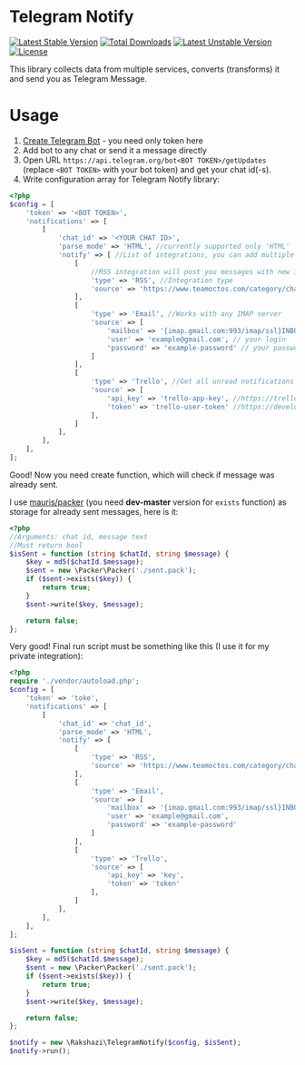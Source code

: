 # Telegram Notify
[![Latest Stable Version](https://poser.pugx.org/rakshazi/telegram-notify/v/stable)](https://packagist.org/packages/rakshazi/telegram-notify) [![Total Downloads](https://poser.pugx.org/rakshazi/telegram-notify/downloads)](https://packagist.org/packages/rakshazi/telegram-notify) [![Latest Unstable Version](https://poser.pugx.org/rakshazi/telegram-notify/v/unstable)](https://packagist.org/packages/rakshazi/telegram-notify) [![License](https://poser.pugx.org/rakshazi/telegram-notify/license)](https://packagist.org/packages/rakshazi/telegram-notify)

This library collects data from multiple services, converts (transforms) it and send you as Telegram Message.

# Usage

1. [Create Telegram Bot](https://core.telegram.org/bots#creating-a-new-bot) - you need only token here
2. Add bot to any chat or send it a message directly
2. Open URL `https://api.telegram.org/bot<BOT TOKEN>/getUpdates` (replace `<BOT TOKEN>` with your bot token) and get your chat id(-s).
3. Write configuration array for Telegram Notify library:

```php
<?php
$config = [
    'token' => '<BOT TOKEN>',
    'notifications' => [
        [
            'chat_id' => '<YOUR CHAT ID>',
            'parse_mode' => 'HTML', //currently supported only 'HTML'
            'notify' => [ //List of integrations, you can add multiple accounts for each service and multiple services
                [
                    //RSS integration will post you messages with new items in feed
                    'type' => 'RSS', //Integration type
                    'source' => 'https://www.teamoctos.com/category/changelog/feed/' //Feed source URL
                ],
                [
                    'type' => 'Email', //Works with any IMAP server
                    'source' => [
                        'mailbox' => '{imap.gmail.com:993/imap/ssl}INBOX', //@link https://secure.php.net/manual/ru/function.imap-open.php
                        'user' => 'example@gmail.com', // your login
                        'password' => 'example-password' // your password
                    ]
                ],
                [
                    'type' => 'Trello', //Get all unread notifications from trello
                    'source' => [
                        'api_key' => 'trello-app-key', //https://trello.com/app-key
                        'token' => 'trello-user-token' //https://developers.trello.com/authorize
                    ],
                ]
            ],
        ],
    ],
];
```

Good! Now you need create function, which will check if message was already sent.

I use [mauris/packer](https://github.com/mauris/Packer-PHP) (you need **dev-master** version for `exists` function)
as storage for already sent messages, here is it:

```php
<?php
//Arguments: chat id, message text
//Must return bool
$isSent = function (string $chatId, string $message) {
    $key = md5($chatId.$message);
    $sent = new \Packer\Packer('./sent.pack');
    if ($sent->exists($key)) {
        return true;
    }
    $sent->write($key, $message);

    return false;
};
```

Very good! Final run script must be something like this (I use it for my private integration):

```php
<?php
require './vendor/autoload.php';
$config = [
    'token' => 'toke',
    'notifications' => [
        [
            'chat_id' => 'chat_id',
            'parse_mode' => 'HTML',
            'notify' => [
                [
                    'type' => 'RSS',
                    'source' => 'https://www.teamoctos.com/category/changelog/feed/'
                ],
                [
                    'type' => 'Email',
                    'source' => [
                        'mailbox' => '{imap.gmail.com:993/imap/ssl}INBOX',
                        'user' => 'example@gmail.com',
                        'password' => 'example-password'
                    ]
                ],
                [
                    'type' => 'Trello',
                    'source' => [
                        'api_key' => 'key',
                        'token' => 'token'
                    ],
                ]
            ],
        ],
    ],
];

$isSent = function (string $chatId, string $message) {
    $key = md5($chatId.$message);
    $sent = new \Packer\Packer('./sent.pack');
    if ($sent->exists($key)) {
        return true;
    }
    $sent->write($key, $message);

    return false;
};

$notify = new \Rakshazi\TelegramNotify($config, $isSent);
$notify->run();
```
